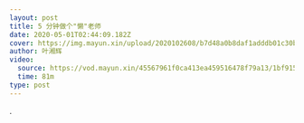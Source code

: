 ```yaml
---
layout: post
title: 5 分钟做个"懒"老师
date: 2020-05-01T02:44:09.182Z
cover: https://img.mayun.xin/upload/2020102608/b7d48a0b8daf1adddb01c30b74f3e0e7.jpg
author: 叶湘辉
video:
  source: https://vod.mayun.xin/45567961f0ca413ea459516478f79a13/1bf9154bb66b42a499db081b22abcfee-932c37677c8130e6f768403ceb181962-sd.mp4
  time: 81m
type: post
---
```

.